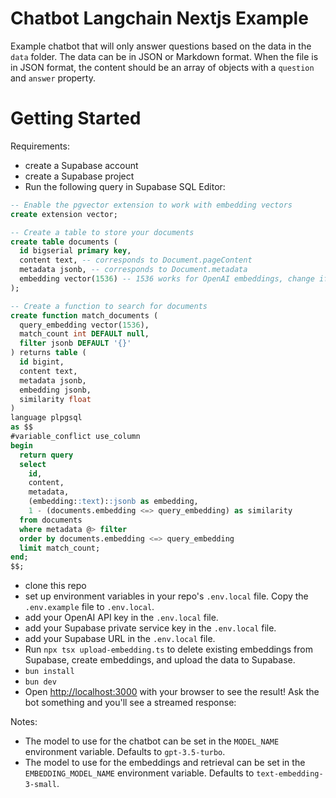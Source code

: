 # Chatbot Langchain Nextjs Example

Example chatbot that will only answer questions based on the data in the `data` folder. The data can be in JSON or Markdown format. When the file is in JSON format, the content should be an array of objects with a `question` and `answer` property.

# Getting Started

Requirements:

- create a Supabase account
- create a Supabase project
- Run the following query in Supabase SQL Editor:

```sql
-- Enable the pgvector extension to work with embedding vectors
create extension vector;

-- Create a table to store your documents
create table documents (
  id bigserial primary key,
  content text, -- corresponds to Document.pageContent
  metadata jsonb, -- corresponds to Document.metadata
  embedding vector(1536) -- 1536 works for OpenAI embeddings, change if needed
);

-- Create a function to search for documents
create function match_documents (
  query_embedding vector(1536),
  match_count int DEFAULT null,
  filter jsonb DEFAULT '{}'
) returns table (
  id bigint,
  content text,
  metadata jsonb,
  embedding jsonb,
  similarity float
)
language plpgsql
as $$
#variable_conflict use_column
begin
  return query
  select
    id,
    content,
    metadata,
    (embedding::text)::jsonb as embedding,
    1 - (documents.embedding <=> query_embedding) as similarity
  from documents
  where metadata @> filter
  order by documents.embedding <=> query_embedding
  limit match_count;
end;
$$;
```

- clone this repo
- set up environment variables in your repo's `.env.local` file. Copy the `.env.example` file to `.env.local`.
- add your OpenAI API key in the `.env.local` file.
- add your Supabase private service key in the `.env.local` file.
- add your Supabase URL in the `.env.local` file.
- Run `npx tsx upload-embedding.ts` to delete existing embeddings from Supabase, create embeddings, and upload the data to Supabase.
- `bun install`
- `bun dev`
- Open [http://localhost:3000](http://localhost:3000) with your browser to see the result! Ask the bot something and you'll see a streamed response:

Notes:

- The model to use for the chatbot can be set in the `MODEL_NAME` environment variable. Defaults to `gpt-3.5-turbo`.
- The model to use for the embeddings and retrieval can be set in the `EMBEDDING_MODEL_NAME` environment variable. Defaults to `text-embedding-3-small`.
